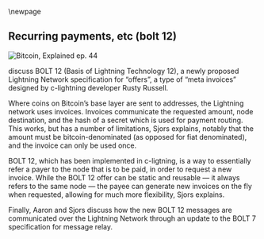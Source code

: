 \newpage
## Recurring payments, etc (bolt 12)

![Bitcoin, Explained ep. 44](qr/44.png)

discuss BOLT 12 (Basis of Lightning Technology 12), a newly proposed Lightning Network specification for “offers”, a type of “meta invoices” designed by c-lightning developer Rusty Russell.

Where coins on Bitcoin’s base layer are sent to addresses, the Lightning network uses invoices. Invoices communicate the requested amount, node destination, and the hash of a secret which is used for payment routing. This works, but has a number of limitations, Sjors explains, notably that the amount must be bitcoin-denominated (as opposed for fiat denominated), and the invoice can only be used once.

BOLT 12, which has been implemented in c-ligtning, is a way to essentially refer a payer to the node that is to be paid, in order to request a new invoice. While the BOLT 12 offer can be static and reusable — it always refers to the same node — the payee can generate new invoices on the fly when requested, allowing for much more flexibility, Sjors explains.

Finally, Aaron and Sjors discuss how the new BOLT 12 messages are communicated over the Lightning Network through an update to the BOLT 7 specification for message relay.
